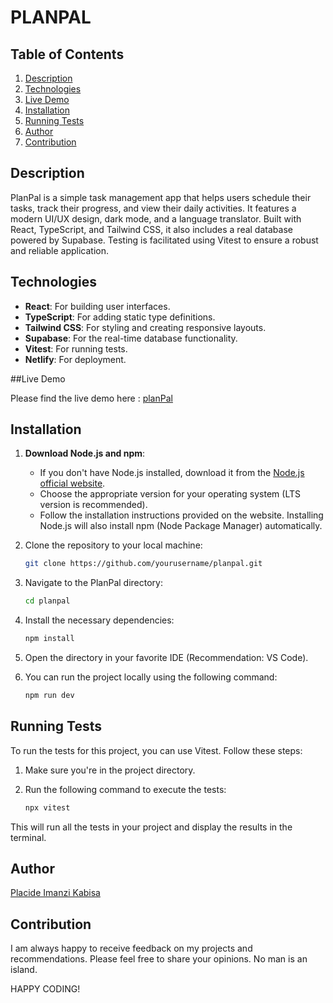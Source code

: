 # PLANPAL

## Table of Contents

1. [Description](#description)
2. [Technologies](#technologies)
3. [Live Demo](#livedemo)
4. [Installation](#installation)
5. [Running Tests](#running-tests)
6. [Author](#author)
7. [Contribution](#contribution)

## Description  

PlanPal is a simple task management app that helps users schedule their tasks, track their progress, and view their daily activities. It features a modern UI/UX design, dark mode, and a language translator. Built with React, TypeScript, and Tailwind CSS, it also includes a real database powered by Supabase. Testing is facilitated using Vitest to ensure a robust and reliable application.

## Technologies

- **React**: For building user interfaces.
- **TypeScript**: For adding static type definitions.
- **Tailwind CSS**: For styling and creating responsive layouts.
- **Supabase**: For the real-time database functionality.
- **Vitest**: For running tests.
- **Netlify**: For deployment.

##Live Demo

Please find the live demo here : [planPal](https://planpall.netlify.app/home)

## Installation

1. **Download Node.js and npm**:
   - If you don't have Node.js installed, download it from the [Node.js official website](https://nodejs.org/).
   - Choose the appropriate version for your operating system (LTS version is recommended).
   - Follow the installation instructions provided on the website. Installing Node.js will also install npm (Node Package Manager) automatically.

2. Clone the repository to your local machine:

    ```bash
    git clone https://github.com/yourusername/planpal.git
    ```

3. Navigate to the PlanPal directory:

    ```bash
    cd planpal
    ```

4. Install the necessary dependencies:

    ```bash
    npm install
    ```

5. Open the directory in your favorite IDE (Recommendation: VS Code).

6. You can run the project locally using the following command:

    ```bash
    npm run dev
    ```

## Running Tests

To run the tests for this project, you can use Vitest. Follow these steps:

1. Make sure you're in the project directory.

2. Run the following command to execute the tests:

    ```bash
    npx vitest
    ```

This will run all the tests in your project and display the results in the terminal.

## Author

[Placide Imanzi Kabisa](https://github.com/pimanzi)

## Contribution

I am always happy to receive feedback on my projects and recommendations. Please feel free to share your opinions. No man is an island.

HAPPY CODING!
